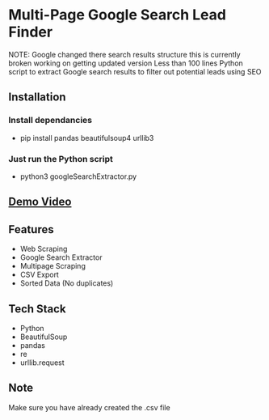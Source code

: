 # Multi-Page Google Search Lead Finder
NOTE: Google changed there search results structure this is currently broken working on getting updated version
Less than 100 lines Python script to extract Google search results to filter out potential leads using SEO

## Installation
### Install dependancies
- pip install pandas beautifulsoup4 urllib3
### Just run the Python script
- python3 googleSearchExtractor.py

## [Demo Video](https://youtu.be/tvT17MmvGs4)

## Features

- Web Scraping
- Google Search Extractor
- Multipage Scraping
- CSV Export
- Sorted Data (No duplicates)

## Tech Stack

- Python
- BeautifulSoup
- pandas
- re
- urllib.request

## Note
Make sure you have already created the .csv file
